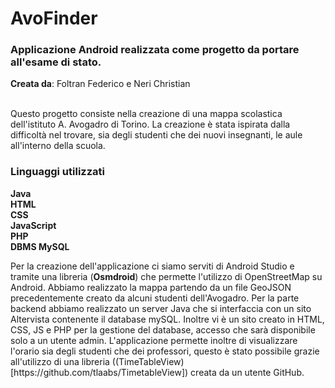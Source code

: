 # AvoFinder
### Applicazione Android realizzata come progetto da portare all'esame di stato.<br>

**Creata da**: Foltran Federico e Neri Christian<br><br>
<p>Questo progetto consiste nella creazione di una mappa scolastica dell'istituto A. Avogadro di Torino. La creazione è stata ispirata dalla difficoltà nel trovare, 
sia degli studenti che dei nuovi insegnanti, le aule all'interno della scuola.</p>

### Linguaggi utilizzati

**Java**<br>
**HTML**<br>
**CSS**<br>
**JavaScript**<br>
**PHP**<br>
**DBMS MySQL**<br>

<p>Per la creazione dell'applicazione ci siamo serviti di Android Studio e tramite una libreria (<strong>Osmdroid</strong>) che permette l'utilizzo di OpenStreetMap su Android.
Abbiamo realizzato la mappa partendo da un file GeoJSON precedentemente creato da alcuni studenti dell'Avogadro. 
Per la parte backend abbiamo realizzato un server Java che si interfaccia con un sito Altervista contenente il database mySQL. 
Inoltre vi è un sito creato in HTML, CSS, JS e PHP per la gestione del database, accesso che sarà disponibile solo a un utente admin.
L'applicazione permette inoltre di visualizzare l'orario sia degli studenti che dei professori, questo è stato possibile grazie all'utilizzo di una libreria ((TimeTableView)[https://github.com/tlaabs/TimetableView]) creata da un utente GitHub.
